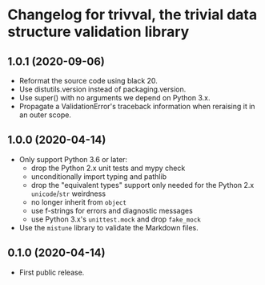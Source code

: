 # Changelog for trivval, the trivial data structure validation library

## 1.0.1 (2020-09-06)

- Reformat the source code using black 20.
- Use distutils.version instead of packaging.version.
- Use super() with no arguments we depend on Python 3.x.
- Propagate a ValidationError's traceback information when
  reraising it in an outer scope.

## 1.0.0 (2020-04-14)

- Only support Python 3.6 or later:
  - drop the Python 2.x unit tests and mypy check
  - unconditionally import typing and pathlib
  - drop the "equivalent types" support only needed for
    the Python 2.x `unicode`/`str` weirdness
  - no longer inherit from `object`
  - use f-strings for errors and diagnostic messages
  - use Python 3.x's `unittest.mock` and drop `fake_mock`
- Use the `mistune` library to validate the Markdown files.

## 0.1.0 (2020-04-14)

- First public release.
